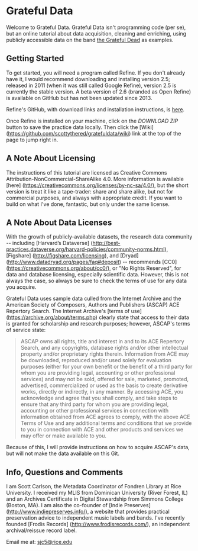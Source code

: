 # Grateful Data
Welcome to Grateful Data. Grateful Data isn't programming code (per se), but an online tutorial about data acquisition, cleaning and enriching, using publicly accessible data on the band [the Grateful Dead](https://archive.org/details/GratefulDead) as examples.

## Getting Started
To get started, you will need a program called Refine. If you don't already have it, I would recommend downloading and installing version 2.5; released  in 2011 (when it was still called Google Refine), version 2.5 is currently the stable version. A beta version of 2.6 (branded as Open Refine) is available on GitHub but has not been updated since 2013.

Refine's GitHub, with download links and installation instructions, is [here](https://github.com/OpenRefine/OpenRefine).

Once Refine is installed on your machine, click on the *DOWNLOAD ZIP* button to save the practice data locally. Then click the [Wiki] (https://github.com/scottythered/gratefuldata/wiki) link at the top of the page to jump right in.

## A Note About Licensing
The instructions of this tutorial are licensed as Creative Commons Attribution-NonCommercial-ShareAlike 4.0. More information is available [here] (https://creativecommons.org/licenses/by-nc-sa/4.0/), but the short version is treat it like a tape-trader: share and share alike, but not for commercial purposes, and always with  appropriate credit. If you want to build on what I've done, fantastic, but only under the same license.

## A Note About Data Licenses
With the growth of publicly-available datasets, the research data community -- including [Harvard’s Dataverse] (http://best-practices.dataverse.org/harvard-policies/community-norms.html), [Figshare] (http://figshare.com/licensing), and [Dryad] (http://www.datadryad.org/pages/faq#deposit) -- recommends [CC0] (https://creativecommons.org/about/cc0/), or "No Rights Reserved", for data and database licensing, especially scientific data. However, this is not always the case, so always be sure to check the terms of use for any data you acquire.

Grateful Data uses sample data culled from the Internet Archive and the American Society of Composers, Authors and Publishers (ASCAP) ACE Repertory Search. The Internet Archive's [terms of use] (https://archive.org/about/terms.php) clearly state that access to their data is granted for scholarship and research purposes; however, ASCAP's terms of service state:

>ASCAP owns all rights, title and interest in and to its ACE Repertory Search, and any copyrights, database rights and/or other intellectual property and/or proprietary rights therein. Information from ACE may be downloaded, reproduced and/or used solely for evaluation purposes (either for your own benefit or the benefit of a third party for whom you are providing legal, accounting or other professional services) and may not be sold, offered for sale, marketed, promoted, advertised, commercialized or used as the basis to create derivative works, directly or indirectly, in any manner. By accessing ACE, you acknowledge and agree that you shall comply, and take steps to ensure that any third party for whom you are providing legal, accounting or other professional services in connection with information obtained from ACE agrees to comply, with the above ACE Terms of Use and any additional terms and conditions that we provide to you in connection with ACE and other products and services we may offer or make available to you.

Because of this, I will provide instructions on how to acquire ASCAP's data, but will not make the data available on this Git.

## Info, Questions and Comments
I am Scott Carlson, the Metadata Coordinator of Fondren Library at Rice University. I received my MLIS from Dominican University (River Forest, IL) and an Archives Certificate in Digital Stewardship from Simmons College (Boston, MA). I am also the co-founder of [Indie Preserves] (http://www.indiepreserves.info/), a website that provides practical preservation advice to independent music labels and bands. I've recently founded [Frodis Records] (http://www.frodisrecords.com/), an independent archival/reissue record label.

Email me at: sjc5@rice.edu
